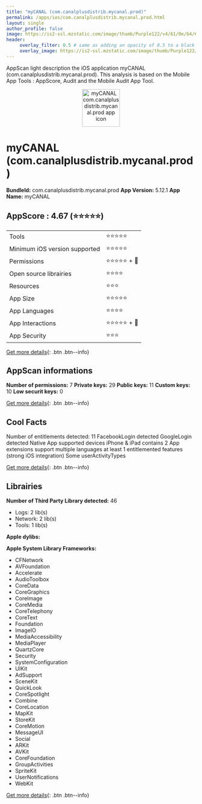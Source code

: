 ```yaml
---
title: "myCANAL (com.canalplusdistrib.mycanal.prod)"
permalink: /apps/ios/com.canalplusdistrib.mycanal.prod.html
layout: single
author_profile: false
image: https://is2-ssl.mzstatic.com/image/thumb/Purple122/v4/61/0e/b4/610eb4c4-6914-0fe9-f6b7-9738c04ea194/CPAppIcon-0-0-1x_U007emarketing-0-0-0-6-0-0-sRGB-85-220.png/512x512bb.jpg
header: 
     overlay_filter: 0.5 # same as adding an opacity of 0.5 to a black background
     overlay_image: https://is2-ssl.mzstatic.com/image/thumb/Purple122/v4/61/0e/b4/610eb4c4-6914-0fe9-f6b7-9738c04ea194/CPAppIcon-0-0-1x_U007emarketing-0-0-0-6-0-0-sRGB-85-220.png/512x512bb.jpg
---
```

AppScan light description the iOS application myCANAL (com.canalplusdistrib.mycanal.prod). This analysis is based on the Mobile App Tools : AppScore, Audit and the Mobile Audit App Tool.

  
  
<div style="text-align: center;"><img src="https://is2-ssl.mzstatic.com/image/thumb/Purple122/v4/61/0e/b4/610eb4c4-6914-0fe9-f6b7-9738c04ea194/CPAppIcon-0-0-1x_U007emarketing-0-0-0-6-0-0-sRGB-85-220.png/512x512bb.jpg" width="100" height="100" alt="myCANAL com.canalplusdistrib.mycanal.prod app icon"></div>  
  
# myCANAL (com.canalplusdistrib.mycanal.prod)

**BundleId:** com.canalplusdistrib.mycanal.prod
**App Version:** 5.12.1
**App Name:** myCANAL


## AppScore : 4.67 (⭐️⭐️⭐️⭐️⭐️) 

<table>
<tr><td> Tools </td><td> ⭐️⭐️⭐️⭐️⭐️ </td></tr>
<tr><td> Minimum iOS version supported </td><td> ⭐️⭐️⭐️⭐️⭐️ </td></tr>
<tr><td> Permissions </td><td> ⭐️⭐️⭐️⭐️⭐️ + 🌟 </td></tr>
<tr><td> Open source librairies </td><td> ⭐️⭐️⭐️⭐️ </td></tr>
<tr><td> Resources </td><td> ⭐️⭐️⭐️ </td></tr>
<tr><td> App Size </td><td> ⭐️⭐️⭐️⭐️⭐️ </td></tr>
<tr><td> App Languages </td><td> ⭐️⭐️⭐️⭐️ </td></tr>
<tr><td> App Interactions </td><td> ⭐️⭐️⭐️⭐️⭐️ + 🌟 </td></tr>
<tr><td> App Security </td><td> ⭐️⭐️⭐️ </td></tr>
</table>

[Get more details](/pricing.html){: .btn .btn--info}  
  
## AppScan informations 

**Number of permissions:** 7
**Private keys:** 29
**Public keys:** 11
**Custom keys:** 10
**Low securit keys:** 0
  
[Get more details](/pricing.html){: .btn .btn--info}

## Cool Facts

Number of entitlements detected: 11
FacebookLogin detected
GoogleLogin detected
Native App
supported devices iPhone & iPad
contains 2 App extensions
support multiple languages
at least 1 entitlemented features (strong iOS integration)
Some userActivityTypes
  
[Get more details](/pricing.html){: .btn .btn--info}

## Librairies 
**Number of Third Party Library detected:** 46
- Logs: 2 lib(s)
- Network: 2 lib(s)
- Tools: 1 lib(s)

**Apple dylibs:**


**Apple System Library Frameworks:**
- CFNetwork
- AVFoundation
- Accelerate
- AudioToolbox
- CoreData
- CoreGraphics
- CoreImage
- CoreMedia
- CoreTelephony
- CoreText
- Foundation
- ImageIO
- MediaAccessibility
- MediaPlayer
- QuartzCore
- Security
- SystemConfiguration
- UIKit
- AdSupport
- SceneKit
- QuickLook
- CoreSpotlight
- Combine
- CoreLocation
- MapKit
- StoreKit
- CoreMotion
- MessageUI
- Social
- ARKit
- AVKit
- CoreFoundation
- GroupActivities
- SpriteKit
- UserNotifications
- WebKit


  
[Get more details](/pricing.html){: .btn .btn--info}

